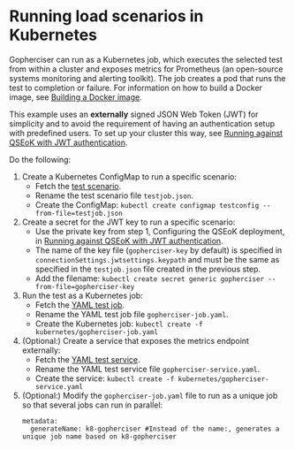 # Running load scenarios in Kubernetes

Gopherciser can run as a Kubernetes job, which executes the selected test from within a cluster and exposes metrics for Prometheus (an open-source systems monitoring and alerting toolkit). The job creates a pod that runs the test to completion or failure. For information on how to build a Docker image, see [Building a Docker image](./buildingdockerimage.md). 

This example uses an **externally** signed JSON Web Token (JWT) for simplicity and to avoid the requirement of having an authentication setup with predefined users. To set up your cluster this way, see [Running against QSEoK with JWT authentication](./random-qseok.md).

Do the following:

1. Create a Kubernetes ConfigMap to run a specific scenario:
   * Fetch the [test scenario](./examples/random-qseok.json).
   * Rename the test scenario file `testjob.json`.
   * Create the ConfigMap: `kubectl create configmap testconfig --from-file=testjob.json`
2. Create a secret for the JWT key to run a specific scenario:
   * Use the private key from step 1, Configuring the QSEoK deployment, in [Running against QSEoK with JWT authentication](./random-qseok.md).
   * The name of the key file (`gopherciser-key` by default) is specified in `connectionSettings.jwtsettings.keypath` and must be the same as specified in the `testjob.json` file created in the previous step.
   * Add the filename: `kubectl create secret generic gopherciser --from-file=gopherciser-key`
3. Run the test as a Kubernetes job: 
   * Fetch the [YAML test job](./examples/job.yaml).
   * Rename the YAML test job file `gopherciser-job.yaml`.
   * Create the Kubernetes job: `kubectl create -f kubernetes/gopherciser-job.yaml`
4. (Optional:) Create a service that exposes the metrics endpoint externally:
   * Fetch the [YAML test service](./examples/service.yaml).
   * Rename the YAML test service file `gopherciser-service.yaml`.
   * Create the service: `kubectl create -f kubernetes/gopherciser-service.yaml`
5. (Optional:) Modify the `gopherciser-job.yaml` file to run as a unique job so that several jobs can run in parallel: 
   ```
   metadata:
     generateName: k8-gopherciser #Instead of the name:, generates a unique job name based on k8-gopherciser
   ```
